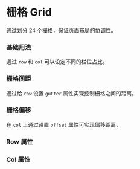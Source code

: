 # 栅格 Grid
通过划分 24 个栅格，保证页面布局的协调性。

### 基础用法
通过 `row` 和 `col` 可以设定不同的栏位占比。
<demo-block src="example/grid/basic"></demo-block>

### 栅格间距
通过给 `row` 设置 `gutter` 属性实现控制栅格之间的距离。
<demo-block src="example/grid/gutter"></demo-block>

### 栅格偏移
在 `col` 上通过设置 `offset` 属性可实现偏移距离。
<demo-block src="example/grid/offset"></demo-block>

### Row 属性
<table-block type="props" src="example/grid/row-props"></table-block>

### Col 属性
<table-block type="props" src="example/grid/col-props"></table-block>